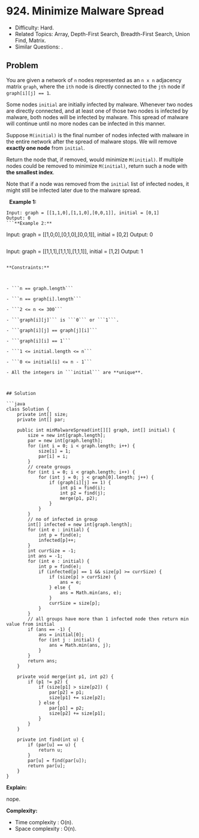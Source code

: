 # 924. Minimize Malware Spread

- Difficulty: Hard.
- Related Topics: Array, Depth-First Search, Breadth-First Search, Union Find, Matrix.
- Similar Questions: .

## Problem

You are given a network of ```n``` nodes represented as an ```n x n``` adjacency matrix ```graph```, where the ```ith``` node is directly connected to the ```jth``` node if ```graph[i][j] == 1```.

Some nodes ```initial``` are initially infected by malware. Whenever two nodes are directly connected, and at least one of those two nodes is infected by malware, both nodes will be infected by malware. This spread of malware will continue until no more nodes can be infected in this manner.

Suppose ```M(initial)``` is the final number of nodes infected with malware in the entire network after the spread of malware stops. We will remove **exactly one node** from ```initial```.

Return the node that, if removed, would minimize ```M(initial)```. If multiple nodes could be removed to minimize ```M(initial)```, return such a node with **the smallest index**.

Note that if a node was removed from the ```initial``` list of infected nodes, it might still be infected later due to the malware spread.

 
**Example 1:**
```
Input: graph = [[1,1,0],[1,1,0],[0,0,1]], initial = [0,1]
Output: 0
```**Example 2:**
```
Input: graph = [[1,0,0],[0,1,0],[0,0,1]], initial = [0,2]
Output: 0
```**Example 3:**
```
Input: graph = [[1,1,1],[1,1,1],[1,1,1]], initial = [1,2]
Output: 1
```
 
**Constraints:**


	
- ```n == graph.length```
	
- ```n == graph[i].length```
	
- ```2 <= n <= 300```
	
- ```graph[i][j]``` is ```0``` or ```1```.
	
- ```graph[i][j] == graph[j][i]```
	
- ```graph[i][i] == 1```
	
- ```1 <= initial.length <= n```
	
- ```0 <= initial[i] <= n - 1```
	
- All the integers in ```initial``` are **unique**.



## Solution

```java
class Solution {
    private int[] size;
    private int[] par;

    public int minMalwareSpread(int[][] graph, int[] initial) {
        size = new int[graph.length];
        par = new int[graph.length];
        for (int i = 0; i < graph.length; i++) {
            size[i] = 1;
            par[i] = i;
        }
        // create groups
        for (int i = 0; i < graph.length; i++) {
            for (int j = 0; j < graph[0].length; j++) {
                if (graph[i][j] == 1) {
                    int p1 = find(i);
                    int p2 = find(j);
                    merge(p1, p2);
                }
            }
        }
        // no of infected in group
        int[] infected = new int[graph.length];
        for (int e : initial) {
            int p = find(e);
            infected[p]++;
        }
        int currSize = -1;
        int ans = -1;
        for (int e : initial) {
            int p = find(e);
            if (infected[p] == 1 && size[p] >= currSize) {
                if (size[p] > currSize) {
                    ans = e;
                } else {
                    ans = Math.min(ans, e);
                }
                currSize = size[p];
            }
        }
        // all groups have more than 1 infected node then return min value from initial
        if (ans == -1) {
            ans = initial[0];
            for (int j : initial) {
                ans = Math.min(ans, j);
            }
        }
        return ans;
    }

    private void merge(int p1, int p2) {
        if (p1 != p2) {
            if (size[p1] > size[p2]) {
                par[p2] = p1;
                size[p1] += size[p2];
            } else {
                par[p1] = p2;
                size[p2] += size[p1];
            }
        }
    }

    private int find(int u) {
        if (par[u] == u) {
            return u;
        }
        par[u] = find(par[u]);
        return par[u];
    }
}
```

**Explain:**

nope.

**Complexity:**

* Time complexity : O(n).
* Space complexity : O(n).

